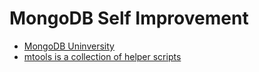# MongoDB Self Improvement
- [MongoDB Uninversity](https://university.mongodb.com/)
- [mtools is a collection of helper scripts](https://www.mongodb.com/blog/post/introducing-mtools)
